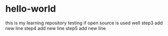 # hello-world
this is my learning repository
testing if open source is used well
step3 add new line
step4 add new line
step5 add new line
